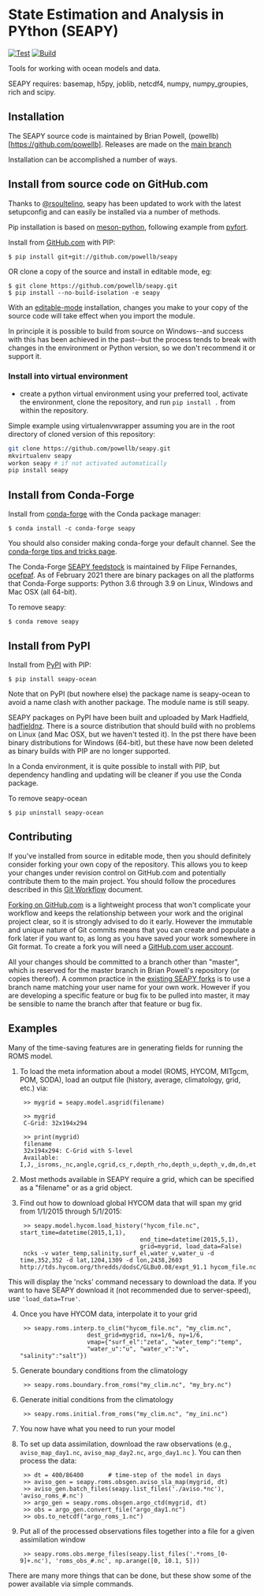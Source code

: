 # State Estimation and Analysis in PYthon (SEAPY)

[![Test](https://github.com/powellb/seapy/actions/workflows/test.yml/badge.svg)](https://github.com/powellb/seapy/actions/workflows/test.yml)
[![Build](https://github.com/powellb/seapy/actions/workflows/build.yml/badge.svg)](https://github.com/powellb/seapy/actions/workflows/build.yml)



Tools for working with ocean models and data.

SEAPY requires: basemap, h5py, joblib, netcdf4, numpy, numpy_groupies, rich and scipy.


## Installation

The SEAPY source code is maintained by Brian Powell, (powellb)[https://github.com/powellb]. Releases are made on the [main branch](https://github.com/powellb/seapy/tree/main)

Installation can be accomplished a number of ways.

## Install from source code on GitHub.com

Thanks to [@rsoultelino](https://github.com/rsoutelino), seapy has been updated to work with the latest setupconfig and can easily be installed via a number of methods.


Pip installation is based on [meson-python](https://mesonbuild.com/meson-python/), following example from [pyfort](https://github.com/larsbuntemeyer/pyfort).

Install from [GitHub.com](https://github.com/) with PIP:
```
$ pip install git+git://github.com/powellb/seapy
```

OR clone a copy of the source and install in editable mode, eg:
```
$ git clone https://github.com/powellb/seapy.git
$ pip install --no-build-isolation -e seapy
```

With an [editable-mode](https://pip.pypa.io/en/stable/cli/pip_install/#editable-installs) installation, changes you make to your copy of the source code will take effect when you import the module.

In principle it is possible to build from source on Windows--and success with this has been achieved in the past--but the process tends to break with changes in the environment or Python version, so we don't recommend it or support it.

### Install into virtual environment

- create a python virtual environment using your preferred tool, activate the environment, clone the repository, and run `pip install .` from within the repository.

Simple example using virtualenvwrapper assuming you are in the root directory of cloned
version of this repository:

```bash
git clone https://github.com/powellb/seapy.git
mkvirtualenv seapy
workon seapy # if not activated automatically
pip install seapy
```


## Install from Conda-Forge

Install from [conda-forge](https://conda-forge.org/) with the Conda package manager:
```
$ conda install -c conda-forge seapy
```

You should also consider making conda-forge your default channel. See the [conda-forge tips and tricks page](https://conda-forge.org/docs/user/tipsandtricks.html).

The Conda-Forge [SEAPY feedstock](https://github.com/conda-forge/seapy-feedstock) is maintained by Filipe Fernandes, [ocefpaf](https://github.com/ocefpaf/). As of February 2021 there are binary packages on all the platforms that Conda-Forge supports: Python 3.6 through 3.9 on Linux, Windows and Mac OSX (all 64-bit).

To remove seapy:
```
$ conda remove seapy
```

## Install from PyPI

Install from [PyPI](https://pypi.org/) with PIP:
```
$ pip install seapy-ocean
```

Note that on PyPI (but nowhere else) the package name is seapy-ocean to avoid a name clash with another package. The module name is still seapy.

SEAPY packages on PyPI have been built and uploaded by Mark Hadfield, [hadfieldnz](https://pypi.org/user/hadfieldnz/). There is a source distribution that should build with no problems on Linux (and Mac OSX, but we haven't tested it). In the pst there have been binary distributions for Windows (64-bit), but these have now been deleted as binary builds with PIP are no longer supported.

In a Conda environment, it is quite possible to install with PIP, but dependency handling and updating will be cleaner if you use the Conda package.

To remove seapy-ocean
```
$ pip uninstall seapy-ocean
```

## Contributing


If you've installed from source in editable mode, then you should definitely consider forking your own copy of the repository. This allows you to keep your changes under revision control on GitHub.com and potentially contribute them to the main project. You should follow the procedures described in this [Git Workflow](https://www.asmeurer.com/git-workflow/) document.

[Forking on GitHub.com](https://help.github.com/en/articles/fork-a-repo) is a lightweight process that won't complicate your workflow and keeps the relationship between your work and the original project clear, so it is strongly advised to do it early. However the immutable and unique nature of Git commits means that you can create and populate a fork later if you want to, as long as you have saved your work somewhere in Git format. To create a fork you will need a [GitHub.com user account](https://help.github.com/en/articles/signing-up-for-a-new-github-account).


All your changes should be committed to a branch other than "master", which is reserved for the master branch in Brian Powell's repository (or copies thereof). A common practice in the [existing SEAPY forks](https://github.com/powellb/seapy/network/members) is to use a branch name matching your user name for your own work. However if you are developing a specific feature or bug fix to be pulled into master, it may be sensible to name the branch after that feature or bug fix.


## Examples

Many of the time-saving features are in generating fields for running the ROMS model.

1. To load the meta information about a model (ROMS, HYCOM, MITgcm, POM, SODA), load an output file (history, average, climatology, grid, etc.) via:

        >> mygrid = seapy.model.asgrid(filename)

        >> mygrid
        C-Grid: 32x194x294

        >> print(mygrid)
        filename
        32x194x294: C-Grid with S-level
        Available: I,J,_isroms,_nc,angle,cgrid,cs_r,depth_rho,depth_u,depth_v,dm,dn,eta_rho,eta_u,eta_v,f,filename,h,hc,lat_rho,lat_u,lat_v,lm,ln,lon_rho,lon_u,lon_v,mask_rho,mask_u,mask_v,n,name,pm,pn,s_rho,shape,spatial_dims,tcline,theta_b,theta_s,thick_rho,thick_u,thick_v,vstretching,vtransform,xi_rho,xi_u,xi_v


2. Most methods available in SEAPY require a grid, which can be specified as a "filename" or as a grid object.

3. Find out how to download global HYCOM data that will span my grid from 1/1/2015 through 5/1/2015:


        >> seapy.model.hycom.load_history("hycom_file.nc", start_time=datetime(2015,1,1),
                                         end_time=datetime(2015,5,1),
                                         grid=mygrid, load_data=False)
        ncks -v water_temp,salinity,surf_el,water_v,water_u -d time,352,352 -d lat,1204,1309 -d lon,2438,2603 http://tds.hycom.org/thredds/dodsC/GLBu0.08/expt_91.1 hycom_file.nc

This will display the 'ncks' command necessary to download the data. If you want to have SEAPY download it (not recommended due to server-speed), use `'load_data=True'`.

4. Once you have HYCOM data, interpolate it to your grid

        >> seapy.roms.interp.to_clim("hycom_file.nc", "my_clim.nc",
                          dest_grid=mygrid, nx=1/6, ny=1/6,
                          vmap={"surf_el":"zeta", "water_temp":"temp",
                          "water_u":"u", "water_v":"v", "salinity":"salt"})

5. Generate boundary conditions from the climatology

        >> seapy.roms.boundary.from_roms("my_clim.nc", "my_bry.nc")

6. Generate initial conditions from the climatology

        >> seapy.roms.initial.from_roms("my_clim.nc", "my_ini.nc")

7. You now have what you need to run your model

8. To set up data assimilation, download the raw observations (e.g., `aviso_map_day1.nc`, `aviso_map_day2.nc`, `argo_day1.nc` ). You can then process the data:

        >> dt = 400/86400       # time-step of the model in days
        >> aviso_gen = seapy.roms.obsgen.aviso_sla_map(mygrid, dt)
        >> aviso_gen.batch_files(seapy.list_files('./aviso.*nc'), 'aviso_roms_#.nc')
        >> argo_gen = seapy.roms.obsgen.argo_ctd(mygrid, dt)
        >> obs = argo_gen.convert_file("argo_day1.nc")
        >> obs.to_netcdf("argo_roms_1.nc")

9. Put all of the processed observations files together into a file for a given assimilation window

        >> seapy.roms.obs.merge_files(seapy.list_files('.*roms_[0-9]+.nc'), 'roms_obs_#.nc', np.arange([0, 10.1, 5]))

There are many more things that can be done, but these show some of the power available via simple commands.
